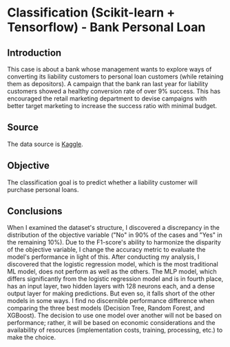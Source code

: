 # Classification (Scikit-learn + Tensorflow) - Bank Personal Loan #


## Introduction ##
This case is about a bank whose management wants to explore ways of converting its liability customers to personal loan customers (while retaining them as depositors). A campaign that the bank ran last year for liability customers showed a healthy conversion rate of over 9% success. This has encouraged the retail marketing department to devise campaigns with better target marketing to increase the success ratio with minimal budget.

## Source ##
The data source is [Kaggle](https://www.kaggle.com/datasets/teertha/personal-loan-modeling).

## Objective ##
The classification goal is to predict whether a liability customer will purchase personal loans.

## Conclusions ##

When I examined the dataset's structure, I discovered a discrepancy in the distribution of the objective variable ("No" in 90% of the cases and "Yes" in the remaining 10%). Due to the F1-score's ability to harmonize the disparity of the objective variable, I change the accuracy metric to evaluate the model's performance in light of this. After conducting my analysis, I discovered that the logistic regression model, which is the most traditional ML model, does not perform as well as the others. The MLP model, which differs significantly from the logistic regression model and is in fourth place, has an input layer, two hidden layers with 128 neurons each, and a dense output layer for making predictions. But even so, it falls short of the other models in some ways. I find no discernible performance difference when comparing the three best models (Decision Tree, Random Forest, and XGBoost). The decision to use one model over another will not be based on performance; rather, it will be based on economic considerations and the availability of resources (implementation costs, training, processing, etc.) to make the choice.
